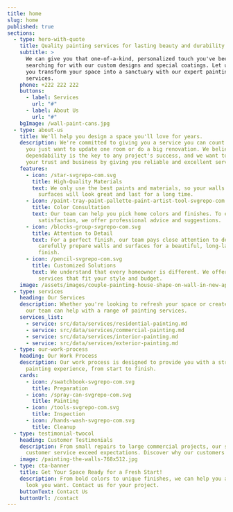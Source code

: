 ```yaml
---
title: home
slug: home
published: true
sections:
  - type: hero-with-quote
    title: Quality painting services for lasting beauty and durability.
    subtitle: >
      We can give you that one-of-a-kind, personalized touch you've been
      searching for with our custom designs and special coatings. Let us help
      you transform your space into a sanctuary with our expert painting
      services.
    phone: +222 222 222
    buttons:
      - label: Services
        url: "#"
      - label: About Us
        url: "#"
    bgImage: /wall-paint-cans.jpg
  - type: about-us
    title: We'll help you design a space you'll love for years.
    description: We're committed to giving you a service you can count on, whether
      you just want to update one room or do a big renovation. We believe that
      dependability is the key to any project's success, and we want to earn
      your trust and business by giving you reliable and excellent service.
    features:
      - icon: /star-svgrepo-com.svg
        title: High-Quality Materials
        text: We only use the best paints and materials, so your walls and other
          surfaces will look great and last for a long time.
      - icon: /paint-tray-paint-pallette-paint-artist-tool-svgrepo-com.svg
        title: Color Consultation
        text: Our team can help you pick home colors and finishes. To ensure your
          satisfaction, we offer professional advice and suggestions.
      - icon: /blocks-group-svgrepo-com.svg
        title: Attention to Detail
        text: For a perfect finish, our team pays close attention to details. We
          carefully prepare walls and surfaces for a beautiful, long-lasting
          finish.
      - icon: /pencil-svgrepo-com.svg
        title: Customized Solutions
        text: We understand that every homeowner is different. We offer painting
          services that fit your style and budget.
    image: /assets/images/couple-painting-house-shape-on-wall-in-new-apartment.jpg
  - type: services
    heading: Our Services
    description: Whether you're looking to refresh your space or create a new look,
      our team can help with a range of painting services.
    services_list:
      - service: src/data/services/residential-painting.md
      - service: src/data/services/commercial-painting.md
      - service: src/data/services/interior-painting.md
      - service: src/data/services/exterior-painting.md
  - type: our-work-process
    heading: Our Work Process
    description: Our work process is designed to provide you with a stress-free
      painting experience, from start to finish.
    cards:
      - icon: /swatchbook-svgrepo-com.svg
        title: Preparation
      - icon: /spray-can-svgrepo-com.svg
        title: Painting
      - icon: /tools-svgrepo-com.svg
        title: Inspection
      - icon: /hands-wash-svgrepo-com.svg
        title: Cleanup
  - type: testimonial-twocol
    heading: Customer Testimonials
    description: From small repairs to large commercial projects, our skills and
      customer service exceed expectations. Discover why our customers love us!
    image: /painting-the-walls-768x512.jpg
  - type: cta-banner
    title: Get Your Space Ready for a Fresh Start!
    description: From bold colors to unique finishes, we can help you achieve the
      look you want. Contact us for your project.
    buttonText: Contact Us
    buttonUrl: /contact
---
```

